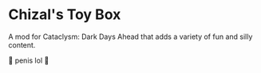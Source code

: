 # Chizal's Toy Box

A mod for Cataclysm: Dark Days Ahead that adds a variety of fun and silly content.

:eggplant: penis lol :eggplant:
